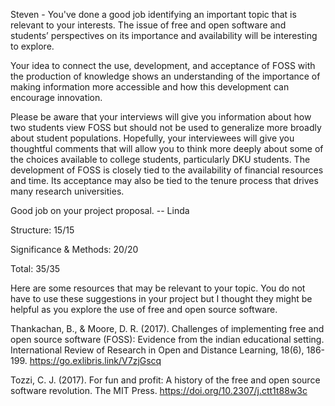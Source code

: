<!-- markdownlint-disable line-length first-line-heading -->
Steven - You've done a good job identifying an important topic that is relevant to your interests. The issue of free and open software and students’ perspectives on its importance and availability will be interesting to explore.

Your idea to connect the use, development, and acceptance of FOSS with the production of knowledge shows an understanding of the importance of making information more accessible and how this development can encourage innovation.

Please be aware that your interviews will give you information about how two students view FOSS but should not be used to generalize more broadly about student populations. Hopefully, your interviewees will give you thoughtful comments that will allow you to think more deeply about some of the choices available to college students, particularly DKU students. The development of FOSS is closely tied to the availability of financial resources and time. Its acceptance may also be tied to the tenure process that drives many research universities.

Good job on your project proposal. -- Linda

Structure: 15/15

Significance & Methods: 20/20

Total: 35/35

Here are some resources that may be relevant to your topic. You do not have to use these suggestions in your project but I thought they might be helpful as you explore the use of free and open source software.

Thankachan, B., & Moore, D. R. (2017). Challenges of implementing free and open source software (FOSS): Evidence from the indian educational setting. International Review of Research in Open and Distance Learning, 18(6), 186-199. <https://go.exlibris.link/V7zjGscq>

Tozzi, C. J. (2017). For fun and profit: A history of the free and open source software revolution. The MIT Press. <https://doi.org/10.2307/j.ctt1t88w3c>
